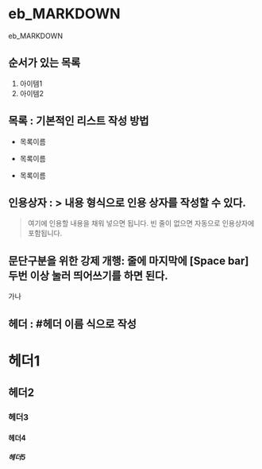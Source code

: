 # eb_MARKDOWN
eb_MARKDOWN

## 순서가 있는 목록  
1. 아이템1
3. 아이템2


## 목록 : 기본적인 리스트 작성 방법
* 목록이름  
- 목록이름  
+ 목록이름  

## 인용상자 : > 내용 형식으로 인용 상자를 작성할 수 있다.
> 여기에 인용할 내용을 채워 넣으면 됩니다.
빈 줄이 없으면 자동으로 인용상자에 포함됩니다.

## 문단구분을 위한 강제 개행: 줄에 마지막에 [Space bar] 두번 이상 눌러 띄어쓰기를 하면 된다.
가나
## 헤더 : #헤더 이름 식으로 작성
# 헤더1
## 헤더2
### 헤더3
#### 헤더4
##### 헤더5


